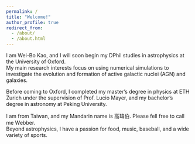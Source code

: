 ```yaml
---
permalink: /
title: "Welcome!"
author_profile: true
redirect_from: 
  - /about/
  - /about.html
---
```


I am Wei-Bo Kao, and I will soon begin my DPhil studies in astrophysics at the University of Oxford.  
My main research interests focus on using numerical simulations to investigate the evolution and formation of active galactic nuclei (AGN) and galaxies.

Before coming to Oxford, I completed my master’s degree in physics at ETH Zurich under the supervision of Prof. Lucio Mayer, and my bachelor’s degree in astronomy at Peking University.

I am from Taiwan, and my Mandarin name is 高瑋伯. Please fell free to call me Webber.  
Beyond astrophysics, I have a passion for food, music, baseball, and a wide variety of sports.

